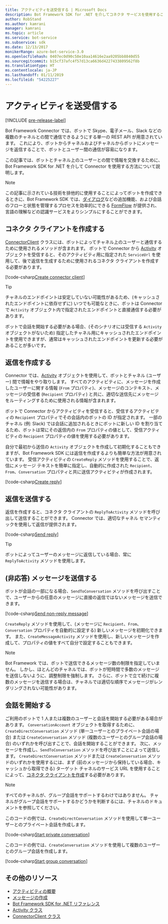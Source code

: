 ```yaml
---
title: アクティビティを送受信する | Microsoft Docs
description: Bot Framework SDK for .NET を介してコネクタ サービスを使用することで、さまざまなチャネルとの間でユーザーと情報を交換する方法について説明します。
author: RobStand
ms.author: kamrani
manager: kamrani
ms.topic: article
ms.service: bot-service
ms.subservice: sdk
ms.date: 12/13/2017
monikerRange: azure-bot-service-3.0
ms.openlocfilehash: 0407ec0d90c58e10aa14616e2aa9205bb8840d55
ms.sourcegitcommit: b15cf37afc4f57d13ca6636d4227433809562f8b
ms.translationtype: HT
ms.contentlocale: ja-JP
ms.lasthandoff: 01/11/2019
ms.locfileid: "54225227"
---
```

# <a name="send-and-receive-activities"></a>アクティビティを送受信する

[!INCLUDE [pre-release-label](../includes/pre-release-label-v3.md)]

Bot Framework Connector では、ボットで Skype、電子メール、Slack などの複数のチャネルとの間で通信できるようにする単一の REST API が用意されています。 これにより、ボットからチャネルおよびチャネルからボットにメッセージを返信することで、ボットとユーザー間の通信が容易になります。 

この記事では、ボットとチャネル上のユーザーとの間で情報を交換するために、Bot Framework SDK for .NET を介して Connector を使用する方法について説明します。 

> [!NOTE]
> この記事に示されている技術を排他的に使用することによってボットを作成できるときに、Bot Framework SDK では、[ダイアログ](bot-builder-dotnet-dialogs.md)などの追加機能、および会話のフローと状態を管理するプロセスを効率的にできる [FormFlow](bot-builder-dotnet-formflow.md) が提供され、言語の理解などの認識サービスをよりシンプルにすることができます。

## <a name="create-a-connector-client"></a>コネクタ クライアントを作成する

[ConnectorClient][ConnectorClient] クラスには、ボットによってチャネル上のユーザーと通信するために使用されるメソッドが含まれます。 ボットで Connector から <a href="https://docs.botframework.com/en-us/csharp/builder/sdkreference/dc/d2f/class_microsoft_1_1_bot_1_1_connector_1_1_activity.html" target="_blank">Activity</a> オブジェクトを受信すると、そのアクティビティ用に指定された `ServiceUrl` を使用して、後で返信を生成するために使用されるコネクタ クライアントを作成する必要があります。 

[!code-csharp[Create connector client](../includes/code/dotnet-send-and-receive.cs#createConnectorClient)]

> [!TIP]
> チャネルのエンドポイントは安定していない可能性があるため、(キャッシュされたエンドポイントに依存せずに) いつでも可能なときに、ボットは Connector で `Activity` オブジェクト内で指定されたエンドポイントと直接通信する必要があります。 
>
> ボットで会話を開始する必要がある場合、(そのシナリオには受信する `Activity` オブジェクトがないため) 指定したチャネル用にキャッシュされたエンドポイントを使用できますが、通常はキャッシュされたエンドポイントを更新する必要があることが多いです。 

## <a id="create-reply"></a> 返信を作成する

Connector では、[Activity](bot-builder-dotnet-activities.md) オブジェクトを使用して、ボットとチャネル (ユーザー) 間で情報をやり取りします。 すべてのアクティビティに、メッセージを作成したユーザーに関する情報 (`From` プロパティ)、メッセージのコンテキスト、メッセージの受信者 (`Recipient` プロパティ) と共に、適切な送信先にメッセージをルーティングするために使用される情報が含まれます。

ボットで Connector からアクティビティを受信すると、受信するアクティビティの `Recipient` プロパティでその会話内のボットの ID が指定されます。 一部のチャネル (例: Slack) では会話に追加されるときにボットに新しい ID を割り当てるため、ボットは常にその返信内の `From` プロパティの値として、受信アクティビティの `Recipient` プロパティの値を使用する必要があります。

自分で最初から送信の `Activity` オブジェクトを作成して初期化することもできますが、Bot Framework SDK には返信を作成するよりも簡単な方法が用意されています。 受信アクティビティの `CreateReply` メソッドを使用することで、返信にメッセージ テキストを簡単に指定し、自動的に作成された `Recipient`、`From`、`Conversation` プロパティと共に送信アクティビティが作成されます。

[!code-csharp[Create reply](../includes/code/dotnet-send-and-receive.cs#createReply)]

## <a name="send-a-reply"></a>返信を送信する

返信を作成すると、コネクタ クライアントの `ReplyToActivity` メソッドを呼び出して送信することができます。 Connector では、適切なチャネル セマンティックを使用して返信が提供されます。 

[!code-csharp[Send reply](../includes/code/dotnet-send-and-receive.cs#sendReply)]

> [!TIP]
> ボットによってユーザーのメッセージに返信している場合、常に `ReplyToActivity` メソッドを使用します。

## <a name="send-a-non-reply-message"></a>(非応答) メッセージを送信する 

ボットが会話の一部になる場合、`SendToConversation` メソッドを呼び出すことで、ユーザーからの任意のメッセージに直接の返信ではないメッセージを送信できます。 

[!code-csharp[Send non-reply message](../includes/code/dotnet-send-and-receive.cs#sendNonReplyMessage)]

`CreateReply` メソッドを使用して、(メッセージに `Recipient`、`From`、`Conversation` プロパティを自動的に設定する) 新しいメッセージを初期化できます。 また、`CreateMessageActivity` メソッドを使用し、新しいメッセージを作成して、プロパティの値をすべて自分で設定することもできます。

> [!NOTE]
> Bot Framework では、ボットで送信できるメッセージ数の制限を指定していません。 しかし、ほとんどのチャネルでは、ボットが短時間で多数のメッセージを送信しないように、調整制限を強制します。 さらに、ボットで立て続けに複数のメッセージを送信する場合は、チャネルでは適切な順序でメッセージがレンダリングされない可能性があります。

## <a name="start-a-conversation"></a>会話を開始する

ご利用のボットで 1 人または複数のユーザーと会話を開始する必要がある場合があります。 `ConversationAccount` オブジェクトを取得するために、`CreateDirectConversation` メソッド (単一ユーザーとのプライベート会話の場合) または `CreateConversation` メソッド (複数のユーザーとのグループ会話の場合) のいずれかを呼び出すことで、会話を開始することができます。 次に、メッセージを作成し、`SendToConversation` メソッドを呼び出すことによって送信します。 `CreateDirectConversation` メソッドまたは `CreateConversation` メソッドのいずれかを使用するには、まず (前のメッセージから保持している場合、キャッシュから取得できる) ターゲット チャネルのサービス URL を使用することによって、[コネクタ クライアントを作成](#create-a-connector-client)する必要があります。 

> [!NOTE]
> すべてのチャネルが、グループ会話をサポートするわけではありません。 チャネルがグループ会話をサポートするかどうかを判断するには、チャネルのドキュメントを参照してください。

このコードの例では、`CreateDirectConversation` メソッドを使用して単一ユーザーとのプライベート会話を作成します。

[!code-csharp[Start private conversation](../includes/code/dotnet-send-and-receive.cs#startPrivateConversation)]

このコードの例では、`CreateConversation` メソッドを使用して複数のユーザーとのグループ会話を作成します。

[!code-csharp[Start group conversation](../includes/code/dotnet-send-and-receive.cs#startGroupConversation)]

## <a name="additional-resources"></a>その他のリソース

- [アクティビティの概要](bot-builder-dotnet-activities.md)
- [メッセージの作成](bot-builder-dotnet-create-messages.md)
- <a href="/dotnet/api/?view=botbuilder-3.11.0" target="_blank">Bot Framework SDK for .NET リファレンス</a>
- <a href="https://docs.botframework.com/en-us/csharp/builder/sdkreference/dc/d2f/class_microsoft_1_1_bot_1_1_connector_1_1_activity.html" target="_blank">Activity クラス</a>
- <a href="/dotnet/api/microsoft.bot.connector.connectorclient" target="_blank">ConnectorClient クラス</a>

[ConnectorClient]: /dotnet/api/microsoft.bot.connector.connectorclient
